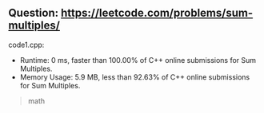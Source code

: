 ## Question: https://leetcode.com/problems/sum-multiples/

code1.cpp:
* Runtime: 0 ms, faster than 100.00% of C++ online submissions for Sum Multiples.
* Memory Usage: 5.9 MB, less than 92.63% of C++ online submissions for Sum Multiples.
> math